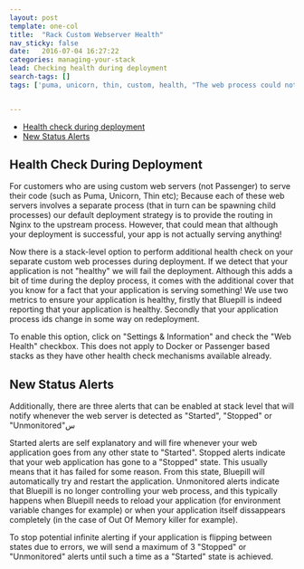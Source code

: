 ```yaml
---
layout: post
template: one-col
title:  "Rack Custom Webserver Health"
nav_sticky: false
date:   2016-07-04 16:27:22
categories: managing-your-stack
lead: Checking health during deployment
search-tags: []
tags: ['puma, unicorn, thin, custom, health, "The web process could not be started!"']


---
```


<ul class="page-toc">
    <li>
        <a href="health_check">Health check during deployment</a>
    </li>
    <li>
        <a href="alerts">New Status Alerts</a>
    </li>
 </ul>


<h2 id="health_check">Health Check During Deployment</h2>

For customers who are using custom web servers (not Passenger) to serve their code (such as Puma, Unicorn, Thin etc); Because each of these web servers involves a separate process (that in turn can be spawning child processes) our default deployment strategy is to provide the routing in Nginx to the upstream process. However, that could mean that although your deployment is successful, your app is not actually serving anything! 

Now there is a stack-level option to perform additional health check on your separate custom web processes during deployment. If we detect that your application is not "healthy" we will fail the deployment. Although this adds a bit of time during the deploy process, it comes with the additional cover that you know for a fact that your application is serving something! We use two metrics to ensure your application is healthy, firstly that Bluepill is indeed reporting that your application is healthy. Secondly that your application process ids change in some way on redeployment.

To enable this option, click on "Settings & Information" and check the "Web Health" checkbox.
This does not apply to Docker or Passenger based stacks as they have other health check mechanisms available already.


<h2 id="alerts">New Status Alerts</h2>

Additionally, there are three alerts that can be enabled at stack level that will notify whenever the web server is detected as "Started", "Stopped" or "Unmonitored"س

Started alerts are self explanatory and will fire whenever your web application goes from any other state to "Started". Stopped alerts indicate that your web application has gone to a "Stopped" state. This usually means that it has failed for some reason. From this state, Bluepill will automatically try and restart the application. Unmonitored alerts indicate that Bluepill is no longer controlling your web process, and this typically happens when Bluepill needs to reload your application (for environment variable changes for example) or when your application itself dissappears completely (in the case of Out Of Memory killer for example).


To stop potential infinite alerting if your application is flipping between states due to errors, we will send a maximum of 3 "Stopped" or "Unmonitored" alerts until such a time as a "Started" state is achieved.